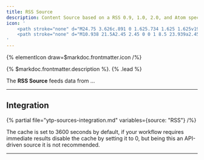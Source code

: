 ```yaml
---
title: RSS Source
description: Content Source based on a RSS 0.9, 1.0, 2.0, and Atom specifications
icon: '
    <path stroke="none" d="M24.75 3.626c.891 0 1.625.734 1.625 1.625v19.5c0 .891-.734 1.625-1.625 1.625H5.25a1.633 1.633 0 0 1-1.625-1.625V5.25c0-.891.734-1.625 1.625-1.625h19.5ZM5.25 2.001A3.265 3.265 0 0 0 2 5.251v19.5A3.265 3.265 0 0 0 5.25 28h19.5A3.265 3.265 0 0 0 28 24.75V5.25a3.265 3.265 0 0 0-3.25-3.25H5.25Z"/>
    <path stroke="none" d="M10.938 21.5A2.45 2.45 0 0 1 8.5 23.939a2.45 2.45 0 0 1-2.437-2.437A2.45 2.45 0 0 1 8.5 19.063a2.45 2.45 0 0 1 2.438 2.438ZM6.063 7.69c0-.892.733-1.625 1.625-1.625 8.974 0 16.25 7.275 16.25 16.25 0 .89-.734 1.624-1.626 1.624a1.633 1.633 0 0 1-1.625-1.625c0-7.13-5.868-13-13-13A1.633 1.633 0 0 1 6.064 7.69Zm0 6.5c0-.892.733-1.625 1.625-1.625 5.348 0 9.75 4.4 9.75 9.75 0 .89-.734 1.624-1.626 1.624a1.633 1.633 0 0 1-1.624-1.625c0-3.565-2.935-6.5-6.5-6.5a1.633 1.633 0 0 1-1.625-1.624Z"/>
'
---
```


{% elementIcon draw=$markdoc.frontmatter.icon /%}

{% $markdoc.frontmatter.description %}. {% .lead %}

The **RSS Source** feeds data from ...

---

## Integration

{% partial file="ytp-sources-integration.md" variables={source: "RSS"} /%}

The cache is set to 3600 seconds by default, if your workflow requires immediate results disable the cache by setting it to 0, but being this an API-driven source it is not recommended.

---
